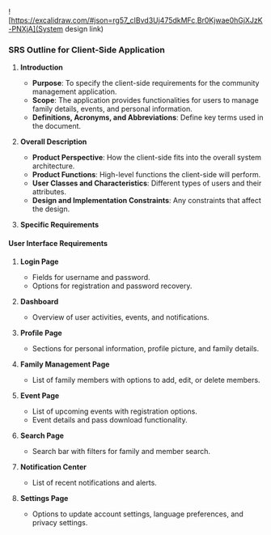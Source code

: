 ![https://excalidraw.com/#json=rg57_cIBvd3Uj475dkMFc,Br0Kjwae0hGjXJzK-PNXjA](System design link)

### SRS Outline for Client-Side Application

1. **Introduction**

   - **Purpose**: To specify the client-side requirements for the community management application.
   - **Scope**: The application provides functionalities for users to manage family details, events, and personal information.
   - **Definitions, Acronyms, and Abbreviations**: Define key terms used in the document.

2. **Overall Description**

   - **Product Perspective**: How the client-side fits into the overall system architecture.
   - **Product Functions**: High-level functions the client-side will perform.
   - **User Classes and Characteristics**: Different types of users and their attributes.
   - **Design and Implementation Constraints**: Any constraints that affect the design.

3. **Specific Requirements**

#### User Interface Requirements

1. **Login Page**

   - Fields for username and password.
   - Options for registration and password recovery.

2. **Dashboard**

   - Overview of user activities, events, and notifications.

3. **Profile Page**

   - Sections for personal information, profile picture, and family details.

4. **Family Management Page**

   - List of family members with options to add, edit, or delete members.

5. **Event Page**

   - List of upcoming events with registration options.
   - Event details and pass download functionality.

6. **Search Page**

   - Search bar with filters for family and member search.

7. **Notification Center**

   - List of recent notifications and alerts.

8. **Settings Page**
   - Options to update account settings, language preferences, and privacy settings.
